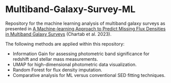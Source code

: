 # Multiband-Galaxy-Survey-ML
Repository for the machine learning analysis of multiband galaxy surveys as presented in [A Machine-learning Approach to Predict Missing Flux Densities in Multiband Galaxy Surveys](https://iopscience.iop.org/article/10.3847/1538-4357/acacf5/meta) (Chartab et al. 2023).

The following methods are applied within this repository:

- Information Gain for assessing photometric band significance for redshift and stellar mass measurements.
- UMAP for high-dimensional photometric data visualization.
- Random Forest for flux density imputation.
- Comparative analysis for ML versus conventional SED fitting techniques.

